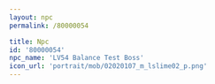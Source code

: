 ```yaml
---
layout: npc
permalink: /80000054

title: Npc
id: '80000054'
npc_name: 'LV54 Balance Test Boss'
icon_url: 'portrait/mob/02020107_m_lslime02_p.png'
---
```

